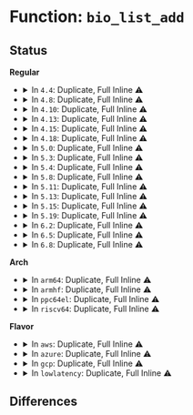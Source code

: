 # Function: <code>bio_list_add</code>

## Status
<b>Regular</b>
<ul>
<li>
<details>
<summary>In <code>4.4</code>: Duplicate, Full Inline ⚠️</summary>

**Collision:** Static Duplication

**Inline:** Full

**Transformation:** False

**Instances:**

```
In block/bio.c (ffffffff813b036d)
Location: include/linux/bio.h:627
Inline: True
Inline callers:
  - block/bio.c:punt_bios_to_rescuer
```
```
In block/blk-core.c (ffffffff813b9be6)
Location: include/linux/bio.h:627
Inline: True
```
```
In block/blk-throttle.c (ffffffff813d9b45)
Location: include/linux/bio.h:627
Inline: True
Inline callers:
  - block/blk-throttle.c:throtl_add_bio_tg
  - block/blk-throttle.c:blk_throtl_dispatch_work_fn
  - block/blk-throttle.c:tg_dispatch_one_bio
```
```
In drivers/md/dm.c (ffffffff816a0913)
Location: include/linux/bio.h:627
Inline: True
Inline callers:
  - drivers/md/dm.c:queue_io
```
</details>
</li>
<li>
<details>
<summary>In <code>4.8</code>: Duplicate, Full Inline ⚠️</summary>

**Collision:** Static Duplication

**Inline:** Full

**Transformation:** False

**Instances:**

```
In block/bio.c (ffffffff813f3dbd)
Location: include/linux/bio.h:579
Inline: True
Inline callers:
  - block/bio.c:punt_bios_to_rescuer
```
```
In block/blk-core.c (ffffffff813fd9c6)
Location: include/linux/bio.h:579
Inline: True
```
```
In block/blk-throttle.c (ffffffff8141fa1b)
Location: include/linux/bio.h:579
Inline: True
Inline callers:
  - block/blk-throttle.c:blk_throtl_dispatch_work_fn
  - block/blk-throttle.c:throtl_qnode_add_bio
```
```
In drivers/md/dm.c (ffffffff81701c63)
Location: include/linux/bio.h:579
Inline: True
Inline callers:
  - drivers/md/dm.c:queue_io
```
</details>
</li>
<li>
<details>
<summary>In <code>4.10</code>: Duplicate, Full Inline ⚠️</summary>

**Collision:** Static Duplication

**Inline:** Full

**Transformation:** False

**Instances:**

```
In block/bio.c (ffffffff8140d63d)
Location: include/linux/bio.h:581
Inline: True
Inline callers:
  - block/bio.c:punt_bios_to_rescuer
```
```
In block/blk-core.c (ffffffff81417306)
Location: include/linux/bio.h:581
Inline: True
```
```
In block/blk-throttle.c (ffffffff8143c50b)
Location: include/linux/bio.h:581
Inline: True
Inline callers:
  - block/blk-throttle.c:blk_throtl_dispatch_work_fn
  - block/blk-throttle.c:throtl_qnode_add_bio
```
```
In drivers/md/dm.c (ffffffff817339f0)
Location: include/linux/bio.h:581
Inline: True
Inline callers:
  - drivers/md/dm.c:flush_current_bio_list
  - drivers/md/dm.c:flush_current_bio_list
  - drivers/md/dm.c:queue_io
```
</details>
</li>
<li>
<details>
<summary>In <code>4.13</code>: Duplicate, Full Inline ⚠️</summary>

**Collision:** Static Duplication

**Inline:** Full

**Transformation:** False

**Instances:**

```
In block/bio.c (ffffffff8141b301)
Location: include/linux/bio.h:600
Inline: True
Inline callers:
  - block/bio.c:punt_bios_to_rescuer
  - block/bio.c:punt_bios_to_rescuer
```
```
In block/blk-core.c (ffffffff8142501a)
Location: include/linux/bio.h:600
Inline: True
```
```
In block/blk-throttle.c (ffffffff8144b54a)
Location: include/linux/bio.h:600
Inline: True
Inline callers:
  - block/blk-throttle.c:blk_throtl_dispatch_work_fn
  - block/blk-throttle.c:throtl_qnode_add_bio
```
```
In drivers/md/dm.c (ffffffff8174cbf3)
Location: include/linux/bio.h:600
Inline: True
Inline callers:
  - drivers/md/dm.c:queue_io
```
</details>
</li>
<li>
<details>
<summary>In <code>4.15</code>: Duplicate, Full Inline ⚠️</summary>

**Collision:** Static Duplication

**Inline:** Full

**Transformation:** False

**Instances:**

```
In block/bio.c (ffffffff81445f31)
Location: include/linux/bio.h:604
Inline: True
Inline callers:
  - block/bio.c:punt_bios_to_rescuer
  - block/bio.c:punt_bios_to_rescuer
```
```
In block/blk-core.c (ffffffff814500ea)
Location: include/linux/bio.h:604
Inline: True
```
```
In block/blk-throttle.c (ffffffff8147603a)
Location: include/linux/bio.h:604
Inline: True
Inline callers:
  - block/blk-throttle.c:blk_throtl_dispatch_work_fn
  - block/blk-throttle.c:tg_dispatch_one_bio
  - block/blk-throttle.c:throtl_add_bio_tg
```
```
In drivers/md/dm.c (ffffffff817bedd3)
Location: include/linux/bio.h:604
Inline: True
Inline callers:
  - drivers/md/dm.c:queue_io
```
</details>
</li>
<li>
<details>
<summary>In <code>4.18</code>: Duplicate, Full Inline ⚠️</summary>

**Collision:** Static Duplication

**Inline:** Full

**Transformation:** False

**Instances:**

```
In block/bio.c (ffffffff81478ef9)
Location: include/linux/bio.h:647
Inline: True
Inline callers:
  - block/bio.c:punt_bios_to_rescuer
  - block/bio.c:punt_bios_to_rescuer
```
```
In block/blk-core.c (ffffffff81483451)
Location: include/linux/bio.h:647
Inline: True
Inline callers:
  - block/blk-core.c:generic_make_request
  - block/blk-core.c:generic_make_request
  - block/blk-core.c:generic_make_request
```
```
In block/blk-throttle.c (ffffffff814aa624)
Location: include/linux/bio.h:647
Inline: True
Inline callers:
  - block/blk-throttle.c:blk_throtl_dispatch_work_fn
  - block/blk-throttle.c:throtl_qnode_add_bio
```
```
In drivers/md/dm.c (ffffffff81808348)
Location: include/linux/bio.h:647
Inline: True
Inline callers:
  - drivers/md/dm.c:__send_duplicate_bios
  - drivers/md/dm.c:__send_duplicate_bios
  - drivers/md/dm.c:queue_io
```
</details>
</li>
<li>
<details>
<summary>In <code>5.0</code>: Duplicate, Full Inline ⚠️</summary>

**Collision:** Static Duplication

**Inline:** Full

**Transformation:** False

**Instances:**

```
In block/bio.c (ffffffff81497159)
Location: include/linux/bio.h:609
Inline: True
Inline callers:
  - block/bio.c:punt_bios_to_rescuer
  - block/bio.c:punt_bios_to_rescuer
```
```
In block/blk-core.c (ffffffff8149ec1b)
Location: include/linux/bio.h:609
Inline: True
Inline callers:
  - block/blk-core.c:generic_make_request
  - block/blk-core.c:generic_make_request
  - block/blk-core.c:generic_make_request
```
```
In block/blk-throttle.c (ffffffff814c4a67)
Location: include/linux/bio.h:609
Inline: True
Inline callers:
  - block/blk-throttle.c:blk_throtl_dispatch_work_fn
  - block/blk-throttle.c:throtl_qnode_add_bio
```
```
In drivers/md/dm.c (ffffffff81834259)
Location: include/linux/bio.h:609
Inline: True
Inline callers:
  - drivers/md/dm.c:__send_duplicate_bios
  - drivers/md/dm.c:__send_duplicate_bios
  - drivers/md/dm.c:queue_io
```
</details>
</li>
<li>
<details>
<summary>In <code>5.3</code>: Duplicate, Full Inline ⚠️</summary>

**Collision:** Static Duplication

**Inline:** Full

**Transformation:** False

**Instances:**

```
In block/bio.c (ffffffff814c4aad)
Location: include/linux/bio.h:605
Inline: True
Inline callers:
  - block/bio.c:punt_bios_to_rescuer
  - block/bio.c:punt_bios_to_rescuer
```
```
In block/blk-core.c (ffffffff814cccdd)
Location: include/linux/bio.h:605
Inline: True
```
```
In block/blk-cgroup.c (ffffffff814f1856)
Location: include/linux/bio.h:605
Inline: True
Inline callers:
  - block/blk-cgroup.c:__blkcg_punt_bio_submit
```
```
In block/blk-throttle.c (ffffffff814f3213)
Location: include/linux/bio.h:605
Inline: True
Inline callers:
  - block/blk-throttle.c:blk_throtl_dispatch_work_fn
  - block/blk-throttle.c:throtl_qnode_add_bio
```
```
In drivers/md/dm.c (ffffffff8187608a)
Location: include/linux/bio.h:605
Inline: True
Inline callers:
  - drivers/md/dm.c:__send_duplicate_bios
  - drivers/md/dm.c:__send_duplicate_bios
  - drivers/md/dm.c:queue_io
```
</details>
</li>
<li>
<details>
<summary>In <code>5.4</code>: Duplicate, Full Inline ⚠️</summary>

**Collision:** Static Duplication

**Inline:** Full

**Transformation:** False

**Instances:**

```
In block/bio.c (ffffffff814dd950)
Location: include/linux/bio.h:606
Inline: True
Inline callers:
  - block/bio.c:punt_bios_to_rescuer
  - block/bio.c:punt_bios_to_rescuer
```
```
In block/blk-core.c (ffffffff814e5f0d)
Location: include/linux/bio.h:606
Inline: True
```
```
In block/blk-cgroup.c (ffffffff8150ae46)
Location: include/linux/bio.h:606
Inline: True
Inline callers:
  - block/blk-cgroup.c:__blkcg_punt_bio_submit
```
```
In block/blk-throttle.c (ffffffff8150c7b0)
Location: include/linux/bio.h:606
Inline: True
Inline callers:
  - block/blk-throttle.c:blk_throtl_dispatch_work_fn
  - block/blk-throttle.c:throtl_qnode_add_bio
```
```
In drivers/md/dm.c (ffffffff818a7e8a)
Location: include/linux/bio.h:606
Inline: True
Inline callers:
  - drivers/md/dm.c:__send_duplicate_bios
  - drivers/md/dm.c:__send_duplicate_bios
  - drivers/md/dm.c:queue_io
```
</details>
</li>
<li>
<details>
<summary>In <code>5.8</code>: Duplicate, Full Inline ⚠️</summary>

**Collision:** Static Duplication

**Inline:** Full

**Transformation:** False

**Instances:**

```
In block/bio.c (ffffffff8153d2d8)
Location: include/linux/bio.h:596
Inline: True
Inline callers:
  - block/bio.c:punt_bios_to_rescuer
  - block/bio.c:punt_bios_to_rescuer
```
```
In block/blk-core.c (ffffffff81545141)
Location: include/linux/bio.h:596
Inline: True
```
```
In block/blk-cgroup.c (ffffffff8156bec6)
Location: include/linux/bio.h:596
Inline: True
Inline callers:
  - block/blk-cgroup.c:__blkcg_punt_bio_submit
```
```
In block/blk-throttle.c (ffffffff8156e4f9)
Location: include/linux/bio.h:596
Inline: True
Inline callers:
  - block/blk-throttle.c:blk_throtl_dispatch_work_fn
  - block/blk-throttle.c:throtl_add_bio_tg
```
```
In drivers/md/dm.c (ffffffff81979a2c)
Location: include/linux/bio.h:596
Inline: True
Inline callers:
  - drivers/md/dm.c:dm_make_request
  - drivers/md/dm.c:__send_duplicate_bios
  - drivers/md/dm.c:__send_duplicate_bios
  - drivers/md/dm.c:dec_pending
```
</details>
</li>
<li>
<details>
<summary>In <code>5.11</code>: Duplicate, Full Inline ⚠️</summary>

**Collision:** Static Duplication

**Inline:** Full

**Transformation:** False

**Instances:**

```
In block/bio.c (ffffffff81559de8)
Location: include/linux/bio.h:598
Inline: True
Inline callers:
  - block/bio.c:punt_bios_to_rescuer
  - block/bio.c:punt_bios_to_rescuer
```
```
In block/blk-core.c (ffffffff815615cd)
Location: include/linux/bio.h:598
Inline: True
Inline callers:
  - block/blk-core.c:__submit_bio_noacct
  - block/blk-core.c:__submit_bio_noacct
```
```
In block/blk-cgroup.c (ffffffff81586bd6)
Location: include/linux/bio.h:598
Inline: True
Inline callers:
  - block/blk-cgroup.c:__blkcg_punt_bio_submit
```
```
In block/blk-throttle.c (ffffffff815881d9)
Location: include/linux/bio.h:598
Inline: True
Inline callers:
  - block/blk-throttle.c:blk_throtl_dispatch_work_fn
  - block/blk-throttle.c:throtl_add_bio_tg
```
```
In drivers/md/dm.c (ffffffff8197e36d)
Location: include/linux/bio.h:598
Inline: True
Inline callers:
  - drivers/md/dm.c:dm_submit_bio
  - drivers/md/dm.c:__send_duplicate_bios
  - drivers/md/dm.c:__send_duplicate_bios
  - drivers/md/dm.c:dec_pending
```
</details>
</li>
<li>
<details>
<summary>In <code>5.13</code>: Duplicate, Full Inline ⚠️</summary>

**Collision:** Static Duplication

**Inline:** Full

**Transformation:** False

**Instances:**

```
In block/bio.c (ffffffff815626f8)
Location: include/linux/bio.h:601
Inline: True
Inline callers:
  - block/bio.c:punt_bios_to_rescuer
  - block/bio.c:punt_bios_to_rescuer
```
```
In block/blk-core.c (ffffffff81569d30)
Location: include/linux/bio.h:601
Inline: True
Inline callers:
  - block/blk-core.c:__submit_bio_noacct
  - block/blk-core.c:__submit_bio_noacct
```
```
In block/blk-cgroup.c (ffffffff8158d8e6)
Location: include/linux/bio.h:601
Inline: True
Inline callers:
  - block/blk-cgroup.c:__blkcg_punt_bio_submit
```
```
In block/blk-throttle.c (ffffffff8159076e)
Location: include/linux/bio.h:601
Inline: True
Inline callers:
  - block/blk-throttle.c:blk_throtl_dispatch_work_fn
  - block/blk-throttle.c:throtl_add_bio_tg
```
```
In drivers/md/dm.c (ffffffff81962120)
Location: include/linux/bio.h:601
Inline: True
Inline callers:
  - drivers/md/dm.c:dm_submit_bio
  - drivers/md/dm.c:__send_duplicate_bios
  - drivers/md/dm.c:__send_duplicate_bios
  - drivers/md/dm.c:dec_pending
```
</details>
</li>
<li>
<details>
<summary>In <code>5.15</code>: Duplicate, Full Inline ⚠️</summary>

**Collision:** Static Duplication

**Inline:** Full

**Transformation:** False

**Instances:**

```
In block/bio.c (ffffffff815c6418)
Location: include/linux/bio.h:562
Inline: True
Inline callers:
  - block/bio.c:punt_bios_to_rescuer
  - block/bio.c:punt_bios_to_rescuer
```
```
In block/blk-core.c (ffffffff815cd6b0)
Location: include/linux/bio.h:562
Inline: True
Inline callers:
  - block/blk-core.c:__submit_bio_noacct
  - block/blk-core.c:__submit_bio_noacct
```
```
In block/blk-cgroup.c (ffffffff815f3356)
Location: include/linux/bio.h:562
Inline: True
Inline callers:
  - block/blk-cgroup.c:__blkcg_punt_bio_submit
```
```
In block/blk-throttle.c (ffffffff815f776e)
Location: include/linux/bio.h:562
Inline: True
Inline callers:
  - block/blk-throttle.c:blk_throtl_dispatch_work_fn
  - block/blk-throttle.c:throtl_add_bio_tg
```
```
In drivers/md/dm.c (ffffffff81a0b260)
Location: include/linux/bio.h:562
Inline: True
Inline callers:
  - drivers/md/dm.c:dm_submit_bio
  - drivers/md/dm.c:__send_duplicate_bios
  - drivers/md/dm.c:__send_duplicate_bios
  - drivers/md/dm.c:dm_io_dec_pending
```
</details>
</li>
<li>
<details>
<summary>In <code>5.19</code>: Duplicate, Full Inline ⚠️</summary>

**Collision:** Static Duplication

**Inline:** Full

**Transformation:** False

**Instances:**

```
In block/bio.c (ffffffff816711f8)
Location: include/linux/bio.h:555
Inline: True
Inline callers:
  - block/bio.c:punt_bios_to_rescuer
  - block/bio.c:punt_bios_to_rescuer
```
```
In block/blk-core.c (ffffffff81678d6d)
Location: include/linux/bio.h:555
Inline: True
Inline callers:
  - block/blk-core.c:__submit_bio_noacct
  - block/blk-core.c:__submit_bio_noacct
```
```
In block/blk-cgroup.c (ffffffff816a48f6)
Location: include/linux/bio.h:555
Inline: True
Inline callers:
  - block/blk-cgroup.c:__blkcg_punt_bio_submit
```
```
In block/blk-throttle.c (ffffffff816a67e3)
Location: include/linux/bio.h:555
Inline: True
Inline callers:
  - block/blk-throttle.c:blk_throtl_dispatch_work_fn
  - block/blk-throttle.c:throtl_add_bio_tg
```
```
In drivers/md/dm.c (ffffffff81b72e0b)
Location: include/linux/bio.h:555
Inline: True
Inline callers:
  - drivers/md/dm.c:dm_submit_bio
  - drivers/md/dm.c:__send_duplicate_bios
  - drivers/md/dm.c:dm_io_complete
```
</details>
</li>
<li>
<details>
<summary>In <code>6.2</code>: Duplicate, Full Inline ⚠️</summary>

**Collision:** Static Duplication

**Inline:** Full

**Transformation:** False

**Instances:**

```
In block/bio.c (ffffffff8172c998)
Location: include/linux/bio.h:555
Inline: True
Inline callers:
  - block/bio.c:punt_bios_to_rescuer
  - block/bio.c:punt_bios_to_rescuer
```
```
In block/blk-core.c (ffffffff81735683)
Location: include/linux/bio.h:555
Inline: True
Inline callers:
  - block/blk-core.c:submit_bio_noacct_nocheck
  - block/blk-core.c:__submit_bio_noacct
  - block/blk-core.c:__submit_bio_noacct
```
```
In block/blk-cgroup.c (ffffffff81763676)
Location: include/linux/bio.h:555
Inline: True
Inline callers:
  - block/blk-cgroup.c:__blkcg_punt_bio_submit
```
```
In block/blk-throttle.c (ffffffff81765803)
Location: include/linux/bio.h:555
Inline: True
Inline callers:
  - block/blk-throttle.c:blk_throtl_dispatch_work_fn
  - block/blk-throttle.c:throtl_qnode_add_bio
```
```
In drivers/md/dm.c (ffffffff81d0fbcb)
Location: include/linux/bio.h:555
Inline: True
Inline callers:
  - drivers/md/dm.c:dm_submit_bio
  - drivers/md/dm.c:__send_duplicate_bios
  - drivers/md/dm.c:__dm_io_complete
```
</details>
</li>
<li>
<details>
<summary>In <code>6.5</code>: Duplicate, Full Inline ⚠️</summary>

**Collision:** Static Duplication

**Inline:** Full

**Transformation:** False

**Instances:**

```
In block/bio.c (ffffffff81768d18)
Location: include/linux/bio.h:568
Inline: True
Inline callers:
  - block/bio.c:punt_bios_to_rescuer
  - block/bio.c:punt_bios_to_rescuer
```
```
In block/blk-core.c (ffffffff81771c23)
Location: include/linux/bio.h:568
Inline: True
Inline callers:
  - block/blk-core.c:submit_bio_noacct_nocheck
  - block/blk-core.c:__submit_bio_noacct
  - block/blk-core.c:__submit_bio_noacct
```
```
In block/blk-cgroup.c (ffffffff8179ed8b)
Location: include/linux/bio.h:568
Inline: True
Inline callers:
  - block/blk-cgroup.c:blkcg_punt_bio_submit
```
```
In block/blk-throttle.c (ffffffff817a48c6)
Location: include/linux/bio.h:568
Inline: True
Inline callers:
  - block/blk-throttle.c:blk_throtl_dispatch_work_fn
  - block/blk-throttle.c:throtl_qnode_add_bio
```
```
In drivers/md/dm.c (ffffffff81d79048)
Location: include/linux/bio.h:568
Inline: True
Inline callers:
  - drivers/md/dm.c:dm_submit_bio
  - drivers/md/dm.c:__send_duplicate_bios
  - drivers/md/dm.c:__dm_io_complete
```
</details>
</li>
<li>
<details>
<summary>In <code>6.8</code>: Duplicate, Full Inline ⚠️</summary>

**Collision:** Static Duplication

**Inline:** Full

**Transformation:** False

**Instances:**

```
In block/bio.c (ffffffff817aad48)
Location: include/linux/bio.h:583
Inline: True
Inline callers:
  - block/bio.c:punt_bios_to_rescuer
  - block/bio.c:punt_bios_to_rescuer
```
```
In block/blk-core.c (ffffffff817b3f63)
Location: include/linux/bio.h:583
Inline: True
Inline callers:
  - block/blk-core.c:submit_bio_noacct_nocheck
  - block/blk-core.c:__submit_bio_noacct
  - block/blk-core.c:__submit_bio_noacct
```
```
In block/blk-cgroup.c (ffffffff817e286b)
Location: include/linux/bio.h:583
Inline: True
Inline callers:
  - block/blk-cgroup.c:blkcg_punt_bio_submit
```
```
In block/blk-throttle.c (ffffffff817e8493)
Location: include/linux/bio.h:583
Inline: True
Inline callers:
  - block/blk-throttle.c:blk_throtl_dispatch_work_fn
  - block/blk-throttle.c:throtl_qnode_add_bio
```
```
In drivers/md/dm.c (ffffffff81e301b7)
Location: include/linux/bio.h:583
Inline: True
Inline callers:
  - drivers/md/dm.c:dm_submit_bio
  - drivers/md/dm.c:__send_duplicate_bios
  - drivers/md/dm.c:__dm_io_complete
```
</details>
</li>
</ul>
<b>Arch</b>
<ul>
<li>
<details>
<summary>In <code>arm64</code>: Duplicate, Full Inline ⚠️</summary>

**Collision:** Static Duplication

**Inline:** Full

**Transformation:** False

**Instances:**

```
In block/bio.c (ffff8000105db414)
Location: include/linux/bio.h:606
Inline: True
Inline callers:
  - block/bio.c:punt_bios_to_rescuer
  - block/bio.c:punt_bios_to_rescuer
```
```
In block/blk-core.c (ffff8000105e34f0)
Location: include/linux/bio.h:606
Inline: True
```
```
In block/blk-cgroup.c (ffff80001060e738)
Location: include/linux/bio.h:606
Inline: True
Inline callers:
  - block/blk-cgroup.c:__blkcg_punt_bio_submit
```
```
In block/blk-throttle.c (ffff800010610490)
Location: include/linux/bio.h:606
Inline: True
Inline callers:
  - block/blk-throttle.c:blk_throtl_dispatch_work_fn
  - block/blk-throttle.c:throtl_qnode_add_bio
```
```
In drivers/md/dm.c (ffff800010afeaac)
Location: include/linux/bio.h:606
Inline: True
Inline callers:
  - drivers/md/dm.c:__send_duplicate_bios
  - drivers/md/dm.c:__send_duplicate_bios
  - drivers/md/dm.c:queue_io
```
</details>
</li>
<li>
<details>
<summary>In <code>armhf</code>: Duplicate, Full Inline ⚠️</summary>

**Collision:** Static Duplication

**Inline:** Full

**Transformation:** False

**Instances:**

```
In block/bio.c (c07875f4)
Location: include/linux/bio.h:606
Inline: True
Inline callers:
  - block/bio.c:punt_bios_to_rescuer
  - block/bio.c:punt_bios_to_rescuer
```
```
In block/blk-core.c (c0790820)
Location: include/linux/bio.h:606
Inline: True
Inline callers:
  - block/blk-core.c:generic_make_request
  - block/blk-core.c:generic_make_request
  - block/blk-core.c:generic_make_request
```
```
In block/blk-cgroup.c (c07b8f74)
Location: include/linux/bio.h:606
Inline: True
Inline callers:
  - block/blk-cgroup.c:__blkcg_punt_bio_submit
```
```
In block/blk-throttle.c (c07ba71c)
Location: include/linux/bio.h:606
Inline: True
Inline callers:
  - block/blk-throttle.c:blk_throtl_dispatch_work_fn
  - block/blk-throttle.c:throtl_qnode_add_bio
```
```
In drivers/md/dm.c (c0bdd9f8)
Location: include/linux/bio.h:606
Inline: True
Inline callers:
  - drivers/md/dm.c:__send_duplicate_bios
  - drivers/md/dm.c:__send_duplicate_bios
  - drivers/md/dm.c:queue_io
```
</details>
</li>
<li>
<details>
<summary>In <code>ppc64el</code>: Duplicate, Full Inline ⚠️</summary>

**Collision:** Static Duplication

**Inline:** Full

**Transformation:** False

**Instances:**

```
In block/bio.c (c00000000076a460)
Location: include/linux/bio.h:606
Inline: True
Inline callers:
  - block/bio.c:punt_bios_to_rescuer
  - block/bio.c:punt_bios_to_rescuer
```
```
In block/blk-core.c (c000000000776df0)
Location: include/linux/bio.h:606
Inline: True
```
```
In block/blk-cgroup.c (c0000000007abc74)
Location: include/linux/bio.h:606
Inline: True
Inline callers:
  - block/blk-cgroup.c:__blkcg_punt_bio_submit
```
```
In block/blk-throttle.c (c0000000007add10)
Location: include/linux/bio.h:606
Inline: True
Inline callers:
  - block/blk-throttle.c:blk_throtl_dispatch_work_fn
  - block/blk-throttle.c:throtl_qnode_add_bio
```
```
In drivers/md/dm.c (c000000000bec904)
Location: include/linux/bio.h:606
Inline: True
Inline callers:
  - drivers/md/dm.c:__send_duplicate_bios
  - drivers/md/dm.c:__send_duplicate_bios
  - drivers/md/dm.c:queue_io
```
</details>
</li>
<li>
<details>
<summary>In <code>riscv64</code>: Duplicate, Full Inline ⚠️</summary>

**Collision:** Static Duplication

**Inline:** Full

**Transformation:** False

**Instances:**

```
In block/bio.c (ffffffe00041d9b0)
Location: include/linux/bio.h:606
Inline: True
Inline callers:
  - block/bio.c:punt_bios_to_rescuer
  - block/bio.c:punt_bios_to_rescuer
```
```
In block/blk-core.c (ffffffe000425078)
Location: include/linux/bio.h:606
Inline: True
```
```
In block/blk-cgroup.c (ffffffe000446c22)
Location: include/linux/bio.h:606
Inline: True
Inline callers:
  - block/blk-cgroup.c:__blkcg_punt_bio_submit
```
```
In block/blk-throttle.c (ffffffe00044819e)
Location: include/linux/bio.h:606
Inline: True
Inline callers:
  - block/blk-throttle.c:blk_throtl_dispatch_work_fn
  - block/blk-throttle.c:throtl_qnode_add_bio
```
```
In drivers/md/dm.c (ffffffe0006ee368)
Location: include/linux/bio.h:606
Inline: True
Inline callers:
  - drivers/md/dm.c:__send_duplicate_bios
  - drivers/md/dm.c:__send_duplicate_bios
  - drivers/md/dm.c:queue_io
```
</details>
</li>
</ul>
<b>Flavor</b>
<ul>
<li>
<details>
<summary>In <code>aws</code>: Duplicate, Full Inline ⚠️</summary>

**Collision:** Static Duplication

**Inline:** Full

**Transformation:** False

**Instances:**

```
In block/bio.c (ffffffff814d5f30)
Location: include/linux/bio.h:606
Inline: True
Inline callers:
  - block/bio.c:punt_bios_to_rescuer
  - block/bio.c:punt_bios_to_rescuer
```
```
In block/blk-core.c (ffffffff814de4ed)
Location: include/linux/bio.h:606
Inline: True
```
```
In block/blk-cgroup.c (ffffffff81503426)
Location: include/linux/bio.h:606
Inline: True
Inline callers:
  - block/blk-cgroup.c:__blkcg_punt_bio_submit
```
```
In block/blk-throttle.c (ffffffff81504d90)
Location: include/linux/bio.h:606
Inline: True
Inline callers:
  - block/blk-throttle.c:blk_throtl_dispatch_work_fn
  - block/blk-throttle.c:throtl_qnode_add_bio
```
```
In drivers/nvme/host/multipath.c (ffffffff81749d58)
Location: include/linux/bio.h:606
Inline: True
Inline callers:
  - drivers/nvme/host/multipath.c:nvme_ns_head_make_request
```
```
In drivers/md/dm.c (ffffffff8184dd0a)
Location: include/linux/bio.h:606
Inline: True
Inline callers:
  - drivers/md/dm.c:__send_duplicate_bios
  - drivers/md/dm.c:__send_duplicate_bios
  - drivers/md/dm.c:queue_io
```
</details>
</li>
<li>
<details>
<summary>In <code>azure</code>: Duplicate, Full Inline ⚠️</summary>

**Collision:** Static Duplication

**Inline:** Full

**Transformation:** False

**Instances:**

```
In block/bio.c (ffffffff814c6950)
Location: include/linux/bio.h:606
Inline: True
Inline callers:
  - block/bio.c:punt_bios_to_rescuer
  - block/bio.c:punt_bios_to_rescuer
```
```
In block/blk-core.c (ffffffff814cee8d)
Location: include/linux/bio.h:606
Inline: True
```
```
In block/blk-cgroup.c (ffffffff814f38e6)
Location: include/linux/bio.h:606
Inline: True
Inline callers:
  - block/blk-cgroup.c:__blkcg_punt_bio_submit
```
```
In block/blk-throttle.c (ffffffff814f5250)
Location: include/linux/bio.h:606
Inline: True
Inline callers:
  - block/blk-throttle.c:blk_throtl_dispatch_work_fn
  - block/blk-throttle.c:throtl_qnode_add_bio
```
```
In drivers/nvme/host/multipath.c (ffffffff8172b938)
Location: include/linux/bio.h:606
Inline: True
Inline callers:
  - drivers/nvme/host/multipath.c:nvme_ns_head_make_request
```
```
In drivers/md/dm.c (ffffffff8181532a)
Location: include/linux/bio.h:606
Inline: True
Inline callers:
  - drivers/md/dm.c:__send_duplicate_bios
  - drivers/md/dm.c:__send_duplicate_bios
  - drivers/md/dm.c:queue_io
```
</details>
</li>
<li>
<details>
<summary>In <code>gcp</code>: Duplicate, Full Inline ⚠️</summary>

**Collision:** Static Duplication

**Inline:** Full

**Transformation:** False

**Instances:**

```
In block/bio.c (ffffffff814d1fc0)
Location: include/linux/bio.h:606
Inline: True
Inline callers:
  - block/bio.c:punt_bios_to_rescuer
  - block/bio.c:punt_bios_to_rescuer
```
```
In block/blk-core.c (ffffffff814da57d)
Location: include/linux/bio.h:606
Inline: True
```
```
In block/blk-cgroup.c (ffffffff814ff4b6)
Location: include/linux/bio.h:606
Inline: True
Inline callers:
  - block/blk-cgroup.c:__blkcg_punt_bio_submit
```
```
In block/blk-throttle.c (ffffffff81500e20)
Location: include/linux/bio.h:606
Inline: True
Inline callers:
  - block/blk-throttle.c:blk_throtl_dispatch_work_fn
  - block/blk-throttle.c:throtl_qnode_add_bio
```
```
In drivers/md/dm.c (ffffffff8189d33a)
Location: include/linux/bio.h:606
Inline: True
Inline callers:
  - drivers/md/dm.c:__send_duplicate_bios
  - drivers/md/dm.c:__send_duplicate_bios
  - drivers/md/dm.c:queue_io
```
</details>
</li>
<li>
<details>
<summary>In <code>lowlatency</code>: Duplicate, Full Inline ⚠️</summary>

**Collision:** Static Duplication

**Inline:** Full

**Transformation:** False

**Instances:**

```
In block/bio.c (ffffffff814eaa70)
Location: include/linux/bio.h:606
Inline: True
Inline callers:
  - block/bio.c:punt_bios_to_rescuer
  - block/bio.c:punt_bios_to_rescuer
```
```
In block/blk-core.c (ffffffff814f3271)
Location: include/linux/bio.h:606
Inline: True
```
```
In block/blk-cgroup.c (ffffffff81518636)
Location: include/linux/bio.h:606
Inline: True
Inline callers:
  - block/blk-cgroup.c:__blkcg_punt_bio_submit
```
```
In block/blk-throttle.c (ffffffff815198a0)
Location: include/linux/bio.h:606
Inline: True
Inline callers:
  - block/blk-throttle.c:blk_throtl_dispatch_work_fn
  - block/blk-throttle.c:throtl_qnode_add_bio
```
```
In drivers/md/dm.c (ffffffff818b969a)
Location: include/linux/bio.h:606
Inline: True
Inline callers:
  - drivers/md/dm.c:__send_duplicate_bios
  - drivers/md/dm.c:__send_duplicate_bios
  - drivers/md/dm.c:queue_io
```
</details>
</li>
</ul>

## Differences
